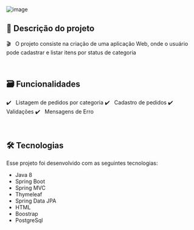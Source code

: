 ![image](https://github.com/chrysfarias/mudi/assets/97462644/2132dc73-e0cb-40a3-9b8d-3adb3454a983)

## 📑 Descrição do projeto

:clapper: &nbsp; O projeto consiste na criação de uma aplicação Web, onde o usuário pode cadastrar e listar itens por status de categoria


<br/>

## 🗃️ Funcionalidades

✔️ &nbsp; Listagem de pedidos por categoria
✔️ &nbsp; Cadastro de pedidos
✔️ &nbsp; Validações
✔️ &nbsp; Mensagens de Erro

<br/>

## 🛠 Tecnologias

Esse projeto foi desenvolvido com as seguintes tecnologias:

* Java 8
* Spring Boot 
* Spring MVC
* Thymeleaf
* Spring Data JPA
* HTML
* Boostrap
* PostgreSql
<br/>


